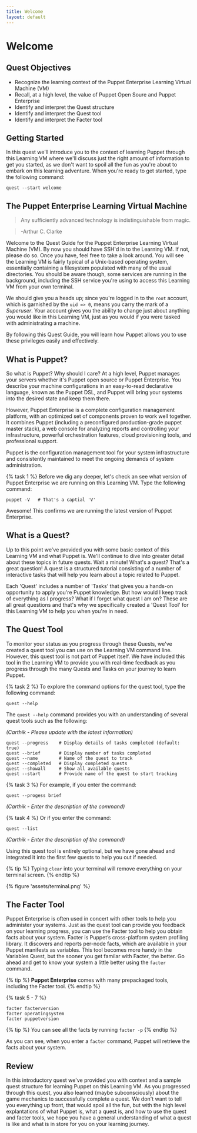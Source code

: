```yaml
---
title: Welcome
layout: default
---
```


# Welcome 

## Quest Objectives

- Recognize the learning context of the Puppet Enterprise Learning Virtual Machine (VM)
- Recall, at a high level, the value of Puppet Open Soure and Puppet Enterprise
- Identify and interpret the Quest structure
- Identify and interpret the Quest tool
- Identify and interpret the Facter tool

## Getting Started

In this quest we'll introduce you to the context of learning Puppet through this Learning VM where we'll discuss just the right amount of information to get you started, as we don't want to spoil all the fun as you're about to embark on this learning adventure. When you're ready to get started, type the following command:

    quest --start welcome

## The Puppet Enterprise Learning Virtual Machine

> Any sufficiently advanced technology is indistinguishable from magic.

> -Arthur C. Clarke

Welcome to the Quest Guide for the Puppet Enterprise Learning Virtual Machine (VM). By now you should have SSH'd in to the Learning VM. If not, please do so. Once you have, feel free to take a look around. You will see the Learning VM is fairly typical of a Unix-based operating system, essentially containing a filesystem populated with many of the usual directories. You should be aware though, some services are running in the background, including the SSH service you're using to access this Learning VM from your own terminal.

We should give you a heads up; since you're logged in to the `root` account, which is garnished by the `uid => 0`, means you carry the mark of a _Superuser_. Your account gives you the ability to change just about anything you would like in this Learning VM, just as you would if you were tasked with administrating a machine.

By following this Quest Guide, you will learn how Puppet allows you to use these privileges easily and effectively.

## What is Puppet?

So what is Puppet? Why should I care? At a high level, Puppet manages your servers whether it's Puppet open source or Puppet Enterprise. You describe your machine configurations in an easy-to-read declarative language, known as the Puppet DSL, and Puppet will bring your systems into the desired state and keep them there.

However, Puppet Enterprise is a complete configuration management platform, with an optimized set of components proven to work well together. It combines Puppet (including a preconfigured production-grade puppet master stack), a web console for analyzing reports and controlling your infrastructure, powerful orchestration features, cloud provisioning tools, and professional support.

Puppet is the configuration management tool for your system infrastructure and consistently maintained to meet the ongoing demands of system administration. 

{% task 1 %}
Before we dig any deeper, let's check an see what version of Puppet Enterprise we are running on this Learning VM. Type the following command:

	puppet -V	# That's a captial 'V'

Awesome! This confirms we are running the latest version of Puppet Enterprise.

## What is a Quest?

Up to this point we've provided you with some basic context of this Learning VM and what Puppet is. We'll continue to dive into greater detail about these topics in future quests. Wait a minute! What's a quest? That's a great question! A quest is a structured tutorial consisting of a number of interactive tasks that will help you learn about a topic related to Puppet.

Each 'Quest' includes a number of 'Tasks' that gives you a hands-on opportunity to apply you're Puppet knowledge. But how would I keep track of everything as I progress? What if I forget what quest I am on? These are all great questions and that's why we specifically created a 'Quest Tool' for this Learning VM to help you when you're in need.

## The Quest Tool

To monitor your status as you progress through these Quests, we've created a quest tool you can use on the Learning VM command line. However, this quest tool is not part of Puppet itself. We have included this tool in the Learning VM to provide you with real-time feedback as you progress through the many Quests and Tasks on your journey to learn Puppet.

{% task 2 %}
To explore the command options for the quest tool, type the following command:

	quest --help

The `quest --help` command provides you with an understanding of several quest tools such as the following:

_(Carthik - Please update with the latest information)_

	quest --progress	# Display details of tasks completed (default: true)
	quest --brief		# Display number of tasks completed
	quest --name		# Name of the quest to track
	quest --completed	# Display completed quests
	quest --showall		# Show all available quests
	quest --start		# Provide name of the quest to start tracking
	
{% task 3 %}
For example, if you enter the command:

	quest --progess brief
	
_(Carthik - Enter the description of the command)_

{% task 4 %}
Or if you enter the command:

	quest --list
	
_(Carthik - Enter the description of the command)_

Using this quest tool is entirely optional, but we have gone ahead and integrated it into the first few quests to help you out if needed.

{% tip %}
Typing `clear` into your terminal will remove everything on your terminal screen.
{% endtip %}

{% figure 'assets/terminal.png' %} <!--This screenshot needs updating when the final LVM is ready-->

## The Facter Tool

Puppet Enterprise is often used in concert with other tools to help you administer your systems. Just as the quest tool can provide you feedback on your learning progress, you can use the Facter tool to help you obtain facts about your system. Facter is Puppet’s cross-platform system profiling library. It discovers and reports per-node facts, which are available in your Puppet manifests as variables. This tool becomes more handy in the Variables Quest, but the sooner you get familar with Facter, the better.  Go ahead and get to know your system a little better using the `facter` command.

{% tip %}
**Puppet Enterprise** comes with many prepackaged tools, including the Facter tool.
{% endtip %}

{% task 5 - 7 %}

	facter facterversion
	facter operatingsystem
	facter puppetversion

{% tip %}
You can see all the facts by running `facter -p`
{% endtip %}

As you can see, when you enter a `facter` command, Puppet will retrieve the facts about your system.

## Review

In this introductory quest we've provided you with context and a sample quest structure for learning Puppet on this Learning VM. As you progressed through this quest, you also learned (maybe subconsciously) about the game mechanics to successfully complete a quest. We don't want to tell you everything up front, that would spoil all the fun, but with the high level explantations of what Puppet is, what a quest is, and how to use the quest and facter tools, we hope you have a general understanding of what a quest is like and what is in store for you on your learning journey.